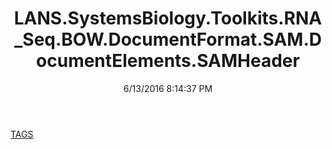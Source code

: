 ﻿---
title: LANS.SystemsBiology.Toolkits.RNA_Seq.BOW.DocumentFormat.SAM.DocumentElements.SAMHeader
date: 6/13/2016 8:14:37 PM
---

[TAGS](T-LANS.SystemsBiology.Toolkits.RNA_Seq.BOW.DocumentFormat.SAM.DocumentElements.SAMHeader.TAGS.html)
